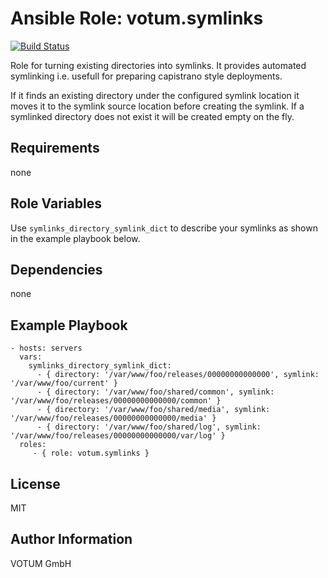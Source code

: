 Ansible Role: votum.symlinks
============================
[![Build Status](https://travis-ci.org/votum/ansible-role-symlinks.svg?branch=master)](https://travis-ci.org/votum/ansible-role-symlinks)

Role for turning existing directories into symlinks. 
It provides automated symlinking i.e. usefull for preparing capistrano style deployments.

If it finds an existing directory under the configured symlink location it moves
it to the symlink source location before creating the symlink.
If a symlinked directory does not exist it will be created empty on the fly.

Requirements
------------

none

Role Variables
--------------

Use `symlinks_directory_symlink_dict` to describe your symlinks as shown in the example playbook below.

Dependencies
------------

none

Example Playbook
----------------

    - hosts: servers
      vars:
        symlinks_directory_symlink_dict:
          - { directory: '/var/www/foo/releases/00000000000000', symlink: '/var/www/foo/current' }
          - { directory: '/var/www/foo/shared/common', symlink: '/var/www/foo/releases/00000000000000/common' }
          - { directory: '/var/www/foo/shared/media', symlink: '/var/www/foo/releases/00000000000000/media' }
          - { directory: '/var/www/foo/shared/log', symlink: '/var/www/foo/releases/00000000000000/var/log' }
      roles:
         - { role: votum.symlinks }

License
-------

MIT

Author Information
------------------

VOTUM GmbH
